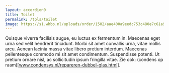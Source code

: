 ```yaml
---
layout: accordion0
title: Toilet
permalink: /tpls/toilet
image: https://s1.whbo.nl/uploads/order/1502/aae400a9eedc753c480e7c61a99ef78c4399b046.jpg
---
```

Quisque viverra facilisis augue, eu luctus ex fermentum in. Maecenas eget urna sed velit hendrerit tincidunt. Morbi sit amet convallis urna, vitae mollis arcu. Aenean lacinia massa vitae libero pretium interdum. Maecenas pellentesque commodo mi sit amet condimentum. Suspendisse potenti. Ut pretium ornare nisl, ac sollicitudin ipsum fringilla vitae. Zie ook: (condens op raam)[www.condensys.nl/repareren-dubbel-glas.html].
